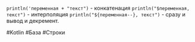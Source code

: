 `println('переменная + "текст")` - конкатенация
`println("$переменная, текст")` - интерполяция
`println("${переменная--}, текст")` - сразу и вывод и декремент.

#Kotlin #База #Строки
